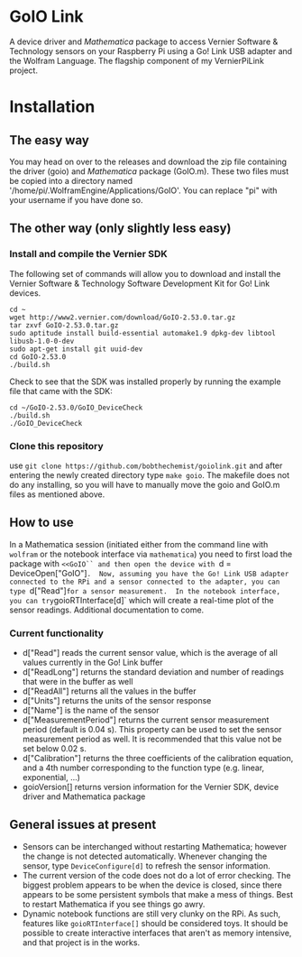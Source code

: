# GoIO Link
A device driver and *Mathematica* package to access Vernier Software & Technology sensors on your Raspberry Pi using
a Go! Link USB adapter and the Wolfram Language.  The flagship component of my VernierPiLink project.

# Installation

## The easy way
You may head on over to the releases and download the zip file containing the driver (goio) and *Mathematica* package (GoIO.m).  These two files must be copied into a directory named '/home/pi/.WolframEngine/Applications/GoIO'.  You can replace "pi" with your username if you have done so.

## The other way (only slightly less easy)
### Install and compile the Vernier SDK
The following set of commands will allow you to download and install the Vernier Software & Technology Software Development Kit for Go! Link devices.
```
cd ~
wget http://www2.vernier.com/download/GoIO-2.53.0.tar.gz
tar zxvf GoIO-2.53.0.tar.gz
sudo aptitude install build-essential automake1.9 dpkg-dev libtool libusb-1.0-0-dev
sudo apt-get install git uuid-dev
cd GoIO-2.53.0
./build.sh
```
Check to see that the SDK was installed properly by running the example file that came with the SDK:
```
cd ~/GoIO-2.53.0/GoIO_DeviceCheck
./build.sh 
./GoIO_DeviceCheck
```
### Clone this repository
use `git clone https://github.com/bobthechemist/goiolink.git` and after entering the newly created directory type `make goio`.  The makefile does not do any installing, so you will have to manually move the goio and GoIO.m files as mentioned above.

## How to use
In a Mathematica session (initiated either from the command line with `wolfram` or the notebook interface via `mathematica`) you need to first load the package with `<<GoIO`` and then open the device with `d = DeviceOpen["GoIO"]`.  Now, assuming you have the Go! Link USB adapter connected to the RPi and a sensor connected to the adapter, you can type `d["Read"]` for a sensor measurement.  In the notebook interface, you can try `goioRTInterface[d]` which will create a real-time plot of the sensor readings.  Additional documentation to come.

### Current functionality
- d["Read"] reads the current sensor value, which is the average of all values currently in the Go! Link buffer
- d["ReadLong"] returns the standard deviation and number of readings that were in the buffer as well
- d["ReadAll"] returns all the values in the buffer
- d["Units"] returns the units of the sensor response
- d["Name"] is the name of the sensor
- d["MeasurementPeriod"] returns the current sensor measurement period (default is 0.04 s).  This property can be used to set the sensor measurement period as well.  It is recommended that this value not be set below 0.02 s.  
- d["Calibration"] returns the three coefficients of the calibration equation, and a 4th number corresponding to the function type (e.g. linear, exponential, ...)
- goioVersion[] returns version information for the Vernier SDK, device driver and Mathematica package

## General issues at present
- Sensors can be interchanged without restarting Mathematica; however the change is not detected automatically.  Whenever changing the sensor, type `DeviceConfigure[d]` to refresh the sensor information.
- The current version of the code does not do a lot of error checking.  The biggest problem appears to be when the device is closed, since there appears to be some persistent symbols that make a mess of things.  Best to restart Mathematica if you see things go awry.
- Dynamic notebook functions are still very clunky on the RPi.  As such, features like `goioRTInterface[]` should be considered toys.  It should be possible to create interactive interfaces that aren't as memory intensive, and that project is in the works.
